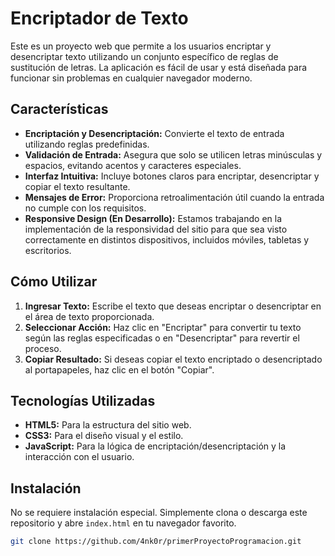 # Encriptador de Texto

Este es un proyecto web que permite a los usuarios encriptar y desencriptar texto utilizando un conjunto específico de reglas de sustitución de letras. La aplicación es fácil de usar y está diseñada para funcionar sin problemas en cualquier navegador moderno.

## Características

- **Encriptación y Desencriptación:** Convierte el texto de entrada utilizando reglas predefinidas.
- **Validación de Entrada:** Asegura que solo se utilicen letras minúsculas y espacios, evitando acentos y caracteres especiales.
- **Interfaz Intuitiva:** Incluye botones claros para encriptar, desencriptar y copiar el texto resultante.
- **Mensajes de Error:** Proporciona retroalimentación útil cuando la entrada no cumple con los requisitos.
- **Responsive Design (En Desarrollo):** Estamos trabajando en la implementación de la responsividad del sitio para que sea visto correctamente en distintos dispositivos, incluidos móviles, tabletas y escritorios.

## Cómo Utilizar

1. **Ingresar Texto:** Escribe el texto que deseas encriptar o desencriptar en el área de texto proporcionada.
2. **Seleccionar Acción:** Haz clic en "Encriptar" para convertir tu texto según las reglas especificadas o en "Desencriptar" para revertir el proceso.
3. **Copiar Resultado:** Si deseas copiar el texto encriptado o desencriptado al portapapeles, haz clic en el botón "Copiar".

## Tecnologías Utilizadas

- **HTML5:** Para la estructura del sitio web.
- **CSS3:** Para el diseño visual y el estilo.
- **JavaScript:** Para la lógica de encriptación/desencriptación y la interacción con el usuario.

## Instalación

No se requiere instalación especial. Simplemente clona o descarga este repositorio y abre `index.html` en tu navegador favorito.

```bash
git clone https://github.com/4nk0r/primerProyectoProgramacion.git
